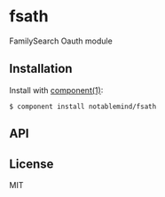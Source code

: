 
# fsath

  FamilySearch Oauth module

## Installation

  Install with [component(1)](http://component.io):

    $ component install notablemind/fsath

## API



## License

  MIT
